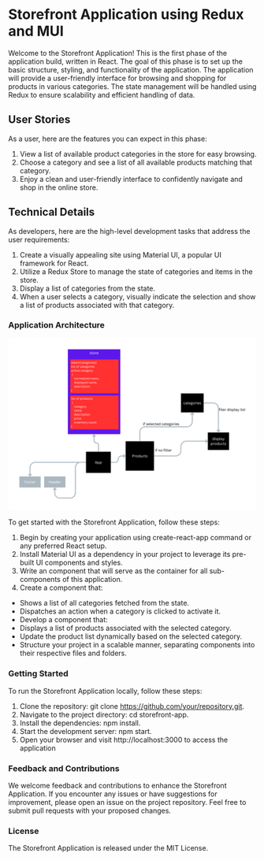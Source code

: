 # Storefront Application using Redux and MUI

Welcome to the Storefront Application! This is the first phase of the application build, written in React. The goal of this phase is to set up the basic structure, styling, and functionality of the application. The application will provide a user-friendly interface for browsing and shopping for products in various categories. The state management will be handled using Redux to ensure scalability and efficient handling of data.

## User Stories

As a user, here are the features you can expect in this phase:

1. View a list of available product categories in the store for easy browsing.
2. Choose a category and see a list of all available products matching that category.
3. Enjoy a clean and user-friendly interface to confidently navigate and shop in the online store.

## Technical Details

As developers, here are the high-level development tasks that address the user requirements:

1. Create a visually appealing site using Material UI, a popular UI framework for React.
2. Utilize a Redux Store to manage the state of categories and items in the store.
3. Display a list of categories from the state.
4. When a user selects a category, visually indicate the selection and show a list of products associated with that category.

### Application Architecture

![UML for storefront app](UML/store-app.png)

To get started with the Storefront Application, follow these steps:

1. Begin by creating your application using create-react-app command or any preferred React setup.
2. Install Material UI as a dependency in your project to leverage its pre-built UI components and styles.
3. Write an <App /> component that will serve as the container for all sub-components of this application.
4. Create a <Categories /> component that:

- Shows a list of all categories fetched from the state.
- Dispatches an action when a category is clicked to activate it.
- Develop a <Products /> component that:
- Displays a list of products associated with the selected category.
- Update the product list dynamically based on the selected category.
- Structure your project in a scalable manner, separating components into their respective files and folders.

### Getting Started

To run the Storefront Application locally, follow these steps:

1. Clone the repository: git clone https://github.com/your/repository.git.
2. Navigate to the project directory: cd storefront-app.
3. Install the dependencies: npm install.
4. Start the development server: npm start.
5. Open your browser and visit http://localhost:3000 to access the application

### Feedback and Contributions

We welcome feedback and contributions to enhance the Storefront Application. If you encounter any issues or have suggestions for improvement, please open an issue on the project repository. Feel free to submit pull requests with your proposed changes.

### License

The Storefront Application is released under the MIT License.




